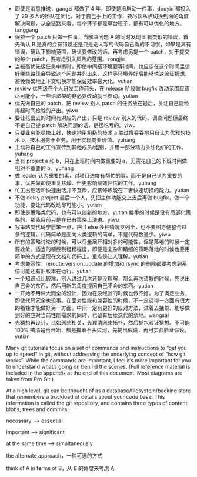 * 即使是消息推送，gangzi 都做了 4 年，即使是冷启动一件事，douyin 都投入了 20 多人的团队在优化，对于自己手上的工作，要尽快从点切换到面的角度解决问题，从全链路来看，每个环节都是草台班子，都有可以优化的地方。fanggang
* 保持一个 patch 只做一件事，当解决问题 A 的同时发现 B 有类似的错误，首先确认 B 是真的会有错误还是只是别人写的代码自己看的不习惯，如果是真有错误，确认下影响范围，确认要修改的话，再考虑另提一个 patch，对于提交的每个 patch，要考虑引入风险的范围。zongjie
* 当被高优先级任务中断时，即使中间搭环境要等时间，也应该在这个时间里想好哪些路径会导致这个问题并列出来，这样等环境弄好后能够快速验证猜想，避免频繁地上下文切换才能保证效率最大化。yutian
* review 优先级在个人研发工作前头，在 release 阶段做 bugfix 改动范围应该尽可能小，一些语法类的非必要改动就不要动。yutian
* 优先做自己的 patch，把 review 别人 patch 的任务放在最后，关注自己能经得起时间检验的产出。yiwu
* 要让花出去的时间有对应的产出，只是 review 别人的代码、调查问题但最终不是自己提 patch 解决问题的话，是很吃亏的。yiwu
* 只要业务能尽快上线，快速地用粗糙的技术 a 胜过慢吞吞地用自认为优雅的技术 b，技术服务于业务，用于实现商业价值。yuhang
* 主动将自己的工作宣传到其他成员/组别，并用一部分精力关注他们的工作。yuhang
* 当有 project a 和 b，只在上班时间内做重要的 a，无需花自己的下班时间做相对不重要的 b。yuhang
* 做 leader 认为重要的事，对项目进度有帮忙的事，而不是自己认为重要的事，优先做即使重复枯燥、但更影响绩效评估的工作。yuhang
* 忙工出细活和快速出活并不互斥，应该修炼能在二者快速切换的能力。yutian
* 不做 delay project 最后一个人，先把主体功能交上去后再做 bugfix，做一个功能，要让代码改动尽可能小。yutian
* 即使是策略类代码，也有可以创新的地方，yutian 接手的时候是没有局部化策略的，那我目前只是在已有策略上演进。yiwu
* 写策略类代码宁愿笨一点，把 if else 多种情况罗列全，也不要图方便整合过多的逻辑。代码简单是面向人类逻辑的简单，不是代码数量少。yiwu
* 所有的策略讨论的时候，可以尽量展开相对多的可能性，但是落地的时候一定要收敛。适当的额控制粗糙程度，即便是复杂和精细的策略落地的时候也要用简单的方式呈现在文档和代码上。重点是让人理解。yutian
* 考虑兼容性，reroute_version_update 的增加和 rsync 的删除都要考虑到系统可能还有旧版本在运行。yutian
* 一个知识点比较难，别人讲过几次还是没理解，那么再次请教的时候，先说出自己会的东西，然后用新的角度提问自己不会的东西。yutian
* 一开始不用做大而全的设计，因为在没经验的时候也做不好。为了满足业务，即使代码冗余也没事。在面对性能和兼容性的时候，不一定说得一方面有很大的牺牲才能做好另一方面。中间一定有更好的应对方法，试着去抽象、能够做到好的应对当前性能需求的同时，也留有后续迭代的余地。wangsai
* 先猜想再设计，比如网络相关，先理清网络拓扑，然后抓包验证猜想。不可能 100% 搞清楚再开始，都是摸着石头过河，先提出假设，再用实验验证假设。yutian





Many git tutorials focus on a set of commands and instructions to “get you up to speed” in git, without addressing the underlying concept of “how git works”. While the commands are important, I feel it’s more important for you to understand what’s going on behind the scenes. (Full reference material is included in the appendix at the end of this document. Most diagrams are taken from Pro Git.)

At a high level, git can be thought of as a database/filesystem/backing store that remembers a truckload of details about your code base. This information is called the git repository, and contains three types of content: blobs, trees and commits.

necessary --> essential

important --> significant

at the same time --> simultaneously

the alternate approach，一种可选的方式

think of A in terms of B，从 B 的角度来考虑 A
